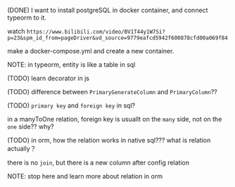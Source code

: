 (DONE) I want to install postgreSQL in docker container, and connect typeorm to it.

watch `https://www.bilibili.com/video/BV1T44y1W7Si?p=23&spm_id_from=pageDriver&vd_source=9779eafcd5942f600878cfd00a069f84`

make a docker-compose.yml and create a new container.

NOTE: in typeorm, entity is like a table in sql

(TODO) learn decorator in js

(TODO) difference between `PrimaryGenerateColumn` and `PrimaryColumn`??

(TODO) `primary key` and `foreign key` in sql?

in a manyToOne relation, foreign key is usuallt on the `many` side, not on the `one` side?? why?

(TODO) in orm, how the relation works in native sql??? what is relation actually？

there is no `join`, but there is a new column after config relation

NOTE: stop here and learn more about relation in orm
